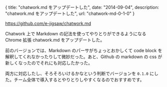 {
  title: "chatwork.md をアップデートした",
  date: "2014-09-04",
  description: "chatwork.md をアップデートした",
  url: "chatwork-md-0-1-0"
}

https://github.com/e-jigsaw/chatwork.md

Chatwork 上で Markdown の記法を使ってやりとりができるようになる Chrome 拡張 chatwork.md をアップデートした。

前のバージョンでは、Markdown のパーサがちょっとおかしくて code block を解釈してくれなかったりして微妙だった。あと、Github の markdown の css が新しくなったのでそれにも対応したかった。

両方に対応したし、そろそろいけるかなという判断でバージョンを `0.1.0` にした。チーム全体で導入するとやりとりしやすくなるのでおすすめです。
